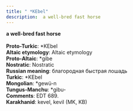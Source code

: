 ```yaml
---
title: " *KEbel"
description:  a well-bred fast horse
---
```

<p data-pagefind-weight="0.5">
<strong> a well-bred fast horse</strong><br><br>
<strong>Proto-Turkic</strong>:  *KEbel<br>
<strong>Altaic etymology</strong>:  Altaic etymology<br>
<strong> Proto-Altaic</strong>:  *gibe<br>
<strong>Nostratic</strong>:  Nostratic<br>
<strong>Russian meaning</strong>:  благородная быстрая лошадь<br>
<strong>Turkic</strong>:  *KEbel<br>
<strong>Mongolian</strong>:  *gewü-n<br>
<strong>Tungus-Manchu</strong>:  *gibu-<br>
<strong>Comments</strong>:  EDT 689.<br>
<strong>Karakhanid</strong>:  kevel, kevil (MK, KB)<br>

</p>
